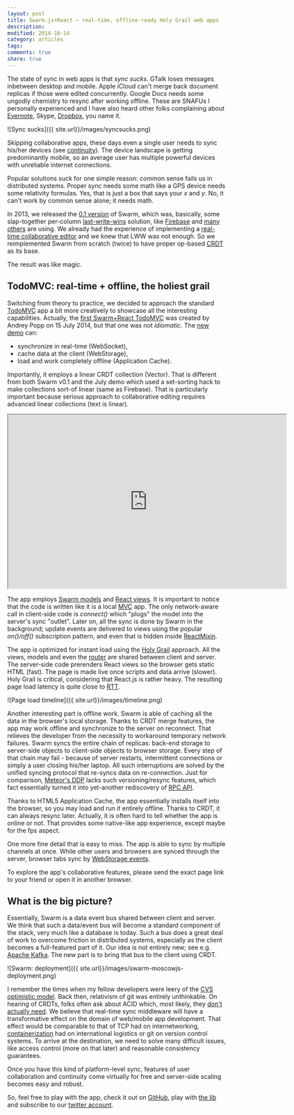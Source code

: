 ```yaml
---
layout: post
title: Swarm.js+React — real-time, offline-ready Holy Grail web apps
description:
modified: 2014-10-14
category: articles
tags:
comments: true
share: true
---
```


The state of sync in web apps is that *sync sucks*.
GTalk loses messages inbetween desktop and mobile.
Apple iCloud can't merge back document replicas if those were edited concurrently.
Google Docs needs some ungodly chemistry to resync after working offline.
These are SNAFUs I personally experienced and I have also heard other folks complaining about [Evernote][nevernote], Skype, [Dropbox][droploss], you name it.

![Sync sucks]({{ site.url}}/images/syncsucks.png)

Skipping collaborative apps, these days even a single user needs to sync his/her devices (see [continuity][cont]).
The device landscape is getting predominantly mobile, so an average user has multiple powerful devices with unreliable internet connections.

Popular solutions suck for one simple reason: common sense fails us in distributed systems.
Proper sync needs some math like a GPS device needs some relativity formulas.
Yes, that is just a box that says your *x* and *y*.
No, it can't work by common sense alone; it needs math.

In 2013, we released the [0.1 version][v01] of Swarm, which was, basically, some slap-together per-column [last-write-wins][lww] solution, like [Firebase][firebase] and [many others][cass] are using.
We already had the experience of implementing a [real-time collaborative editor][letters] and we knew that LWW was not enough.
So we reimplemented Swarm from scratch (twice) to have proper op-based [CRDT][crdt] as its base.

The result was like magic.

[v01]: http://dailyjs.com/2013/05/06/swarm-dookie-angularjs-book/
[lww]: http://basho.com/tag/last-write-wins/
[cass]: http://www.datastax.com/dev/blog/why-cassandra-doesnt-need-vector-clocks
[letters]: http://letters.yandex.ru
[firebase]: http://firebase.com
[crdt]: http://kellabyte.com/2013/05/20/convergent-replicated-data-types/
[nevernote]: https://news.ycombinator.com/item?id=7009995
[droploss]: https://news.ycombinator.com/item?id=8440985
[cont]: https://www.apple.com/ios/whats-new/continuity/

## TodoMVC: real-time + offline, the holiest grail

Switching from theory to practice, we decided to approach the standard [TodoMVC][todomvc] app a bit more creatively to showcase all the interesting capabilities.
Actually, the [first Swarm+React TodoMVC][popp] was created by Andrey Popp on 15 July 2014, but that one was not *idiomatic*.
The [new demo][ppyrus] can:

* synchronize in real-time (WebSocket),
* cache data at the client (WebStorage),
* load and work completely offline (Application Cache).

Importantly, it employs a linear CRDT collection (Vector).
That is different from both Swarm v0.1 and the July demo which used a set-sorting hack to make collections sort-of linear (same as Firebase).
That is particularly important because serious approach to collaborative editing requires advanced linear collections (text is linear).

<iframe src="http://ppyr.us" width="640" height="400" onload="window.scrollTo(0,0)"></iframe>

The app employs [Swarm models][models] and [React views][views].
It is important to notice that the code is written like it is a local [MVC] app.
The only network-aware call in client-side code is *connect()* which "plugs" the model into the server's sync "outlet".
Later on, all the sync is done by Swarm in the background; update events are delivered to views using the popular *on()/off()* subscription pattern, and even that is hidden inside [ReactMixin][mixin].

<script src="https://gist.github.com/gritzko/b6a06d27627f37386c9d.js"></script>

The app is optimized for instant load using the [Holy Grail][holy] approach.
All the views, models and even the [router][router] are shared between client and server.
The server-side code prerenders React views so the browser gets static HTML (fast).
The page is made live once scripts and data arrive (slower).
Holy Grail is critical, considering that React.js is rather heavy.
The resulting page load latency is quite close to [RTT].

![Page load timeline]({{ site.url}}/images/timeline.png)

Another interesting part is offline work.
Swarm is able of caching all the data in the browser's local storage.
Thanks to CRDT merge features, the app may work offline and synchronize to the server on reconnect.
That relieves the developer from the necessity to workaround temporary network failures.
Swarm syncs the entire chain of replicas: back-end storage to server-side objects to client-side objects to browser storage.
Every step of that chain may fail - because of server restarts, intermittent connections or simply a user closing his/her laptop.
All such interruptions are solved by the unified syncing protocol that re-syncs data on re-connection.
Just for comparison, [Meteor's DDP][ddp] lacks such versioning/resync features, which fact essentially turned it into yet-another rediscovery of [RPC API][rpc].

Thanks to HTML5 Application Cache, the app essentially installs itself into the browser, so you may load and run it entirely offline.
Thanks to CRDT, it can always resync later.
Actually, it is often hard to tell whether the app is online or not.
That provides some native-like app experience, except maybe for the fps aspect.

One more fine detail that is easy to miss.
The app is able to sync by multiple channels at once. While other users and browsers are synced through the server, browser tabs sync by [WebStorage events][onstorage].

To explore the app's collaborative features, please send the exact page link to your friend or open it in another browser.

[todomvc]: http://todomvc.com/
[ppyrus]: http://ppyr.us
[popp]: https://github.com/andreypopp/todomvc-flux-swarm
[ppyrus]: http://ppyr.us
[models]: https://github.com/gritzko/todomvc-swarm/tree/master/model
[views]: https://github.com/gritzko/todomvc-swarm/tree/master/view
[mixin]: https://github.com/gritzko/swarm/blob/master/lib/ReactMixin.js
[router]: https://github.com/gritzko/todomvc-swarm/blob/master/todoRouter.js
[holy]: http://www.slideshare.net/spikebrehm/2014-0313fluent
[ddp]: https://meteorhacks.com/introduction-to-ddp.html
[rpc]: http://en.wikipedia.org/wiki/Remote_procedure_call
[onstorage]: http://www.w3.org/TR/webstorage/#the-storage-event
[mvc]: http://en.wikipedia.org/wiki/Model%E2%80%93view%E2%80%93controller
[rtt]: http://en.wikipedia.org/wiki/Round-trip_delay_time

## What is the big picture?

Essentially, Swarm is a data event bus shared between client and server.
We think that such a data/event bus will become a standard component of the stack, very much like a database is today.
Such a bus does a great deal of work to overcome friction in distributed systems, especially as the client becomes a full-featured part of it.
Our idea is not entirely new; see e.g. [Apache Kafka][kafka].
The new part is to bring that bus to the client using CRDT.

![Swarm: deployment]({{ site.url}}/images/swarm-moscowjs-deployment.png)

I remember the times when my fellow developers were leery of the [CVS optimistic model][cvs]. Back then, relativism of git was entirely unthinkable.
On hearing of CRDTs, folks often ask about ACID which, most likely, they [don't actually need][banks].
We believe that real-time sync middleware will have a transformative effect on the domain of web/mobile app development.
That effect would be comparable to that of TCP had on internetworking, [containerization][containers] had on international logistics or git on version control systems.
To arrive at the destination, we need to solve many difficult issues, like access control (more on that later) and reasonable consistency guarantees.

Once you have this kind of platform-level sync, features of user collaboration and continuity come virtually for free and server-side scaling becomes easy and robust.

So, feel free to play with the app, check it out on [GitHub][github], play with [the lib][swarm] and subscribe to our [twitter account][twitter].

[cvs]: http://www.hanselman.com/blog/CVSAndSubversionVsVSSSourceSafe.aspx
[containers]: http://www.worldshipping.org/about-the-industry/history-of-containerization
[kafka]: http://kafka.apache.org/
[twitter]: http://twitter.com/swarm_js
[github]: https://github.com/gritzko/todomvc-swarm
[banks]: http://t.co/KGkIlLOPtU
[swarm]: http://github.com/gritzko/swarm
